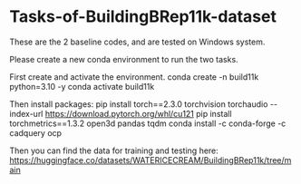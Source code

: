 # Tasks-of-BuildingBRep11k-dataset

These are the 2 baseline codes, and are tested on Windows system.

Please create a new conda environment to run the two tasks.

First create and activate the environment.
conda create -n build11k python=3.10 -y
conda activate build11k

Then install packages:
pip install torch==2.3.0 torchvision torchaudio --index-url https://download.pytorch.org/whl/cu121
pip install torchmetrics==1.3.2 open3d pandas tqdm
conda install -c conda-forge -c cadquery ocp

Then you can find the data for training and testing here: https://huggingface.co/datasets/WATERICECREAM/BuildingBRep11k/tree/main
